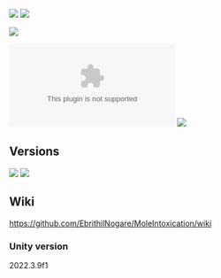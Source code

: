 [![](https://img.shields.io/github/actions/workflow/status/EbrithilNogare/MoleIntoxication/buildGame.yml?style=for-the-badge&logo=unity&cacheSeconds=300)](https://ebrithilnogare.github.io/MoleIntoxication/)
[![](https://img.shields.io/github/last-commit/EbrithilNogare/MoleIntoxication/main?label=Last%20build&style=for-the-badge&logo=unity&cacheSeconds=300)](https://ebrithilnogare.github.io/MoleIntoxication/)

[![](https://img.shields.io/github/package-json/v/EbrithilNogare/MoleIntoxication/gh-pages?label=version&style=for-the-badge&cacheSeconds=300)](https://github.com/EbrithilNogare/MoleIntoxication/tree/gh-pages/Build)

[![](https://img.shields.io/github/size/EbrithilNogare/MoleIntoxication/Build/WebGL.wasm?branch=gh-pages&style=for-the-badge&label=Size%20of%20scripts&cacheSeconds=300)](https://github.com/EbrithilNogare/MoleIntoxication/tree/gh-pages/Build)
[![](https://img.shields.io/github/size/EbrithilNogare/MoleIntoxication/Build/WebGL.data?branch=gh-pages&style=for-the-badge&label=Size%20of%20data&cacheSeconds=300)](https://github.com/EbrithilNogare/MoleIntoxication/tree/gh-pages/Build)

## Versions

[![](https://img.shields.io/badge/itch.io-555555?style=for-the-badge&logo=itchdotio&logoColor=white&cacheSeconds=3000)](https://ebrithilnogare.itch.io/mole-intoxication)
[![](https://img.shields.io/badge/Online%20version-555555?style=for-the-badge&logo=webgl&logoColor=white&cacheSeconds=3000)](https://ebrithilnogare.github.io/MoleIntoxication/)

## Wiki

https://github.com/EbrithilNogare/MoleIntoxication/wiki

### Unity version

2022.3.9f1
